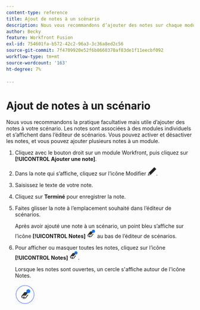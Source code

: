 ```yaml
---
content-type: reference
title: Ajout de notes à un scénario
description: Nous vous recommandons d’ajouter des notes sur chaque module, ce qui est facultatif mais utile.
author: Becky
feature: Workfront Fusion
exl-id: 754601fa-b572-42c2-96a3-3c36a8ed2c56
source-git-commit: 7f4709920e52f6b8660370af83de1f11eecbf092
workflow-type: tm+mt
source-wordcount: '163'
ht-degree: 7%

---
```


# Ajout de notes à un scénario

Nous vous recommandons la pratique facultative mais utile d’ajouter des notes à votre scénario. Les notes sont associées à des modules individuels et s’affichent dans l’éditeur de scénarios. Vous pouvez activer et désactiver les notes, et vous pouvez ajouter plusieurs notes à un module.

1. Cliquez avec le bouton droit sur un module Workfront, puis cliquez sur **[!UICONTROL Ajouter une note]**.
1. Dans la note qui s’affiche, cliquez sur l’icône Modifier ![icône Modifier](assets/edit-note.png).
1. Saisissez le texte de votre note.
1. Cliquez sur **Terminé** pour enregistrer la note.
1. Faites glisser la note à l’emplacement souhaité dans l’éditeur de scénarios.

   Après avoir ajouté une note à un scénario, un point bleu s’affiche sur l’icône **[!UICONTROL Notes]** ![icône Notes avec un point](assets/notes-icon-w-dot.png) au bas de l’éditeur de scénarios.

1. Pour afficher ou masquer toutes les notes, cliquez sur l’icône **[!UICONTROL Notes]** ![icône Notes avec un point](assets/notes-icon-w-dot.png).

   Lorsque les notes sont ouvertes, un cercle s&#39;affiche autour de l&#39;icône Notes.

   ![Icône Notes avec cercle](assets/notes-icon-with-circle.png)
